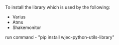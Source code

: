 To install the library which is used by the following:
- Varius
- Atms
- Shakemonitor

run command - "pip install wjec-python-utils-library"

